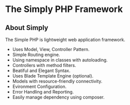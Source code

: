 # The Simply PHP Framework

## About Simply
The Simple PHP is lightweight web application framework.
- Uses Model, View, Controller Pattern.
- Simple Routing engine.
- Using namespace in classes with autoloading.
- Controllers with method filters.
- Beatiful and Elegant Syntax.
- Uses Blade Template Engine (optional).
- Models with resource-friendly connectivity.
- Evironment Configuration.
- Error Handling and Reporting.
- Easily manage dependency using composer.
